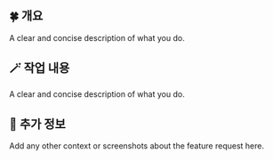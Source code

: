 ## 🍀 개요

A clear and concise description of what you do.

## 🪄 작업 내용

A clear and concise description of what you do.

## 🔎 추가 정보

Add any other context or screenshots about the feature request here.
